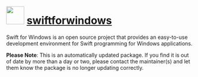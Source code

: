 ﻿# <img src="https://cdn.jsdelivr.net/gh/mkevenaar/chocolatey-packages@0559168c31d243f6d0803426064a0513df5cd34b/icons/swiftforwindows.png" width="48" height="48"/> [swiftforwindows](https://community.chocolatey.org/packages/swiftforwindows)

Swift for Windows is an open source project that provides an easy-to-use development environment for Swift programming for Windows applications.

**Please Note**: This is an automatically updated package. If you find it is
out of date by more than a day or two, please contact the maintainer(s) and
let them know the package is no longer updating correctly.
